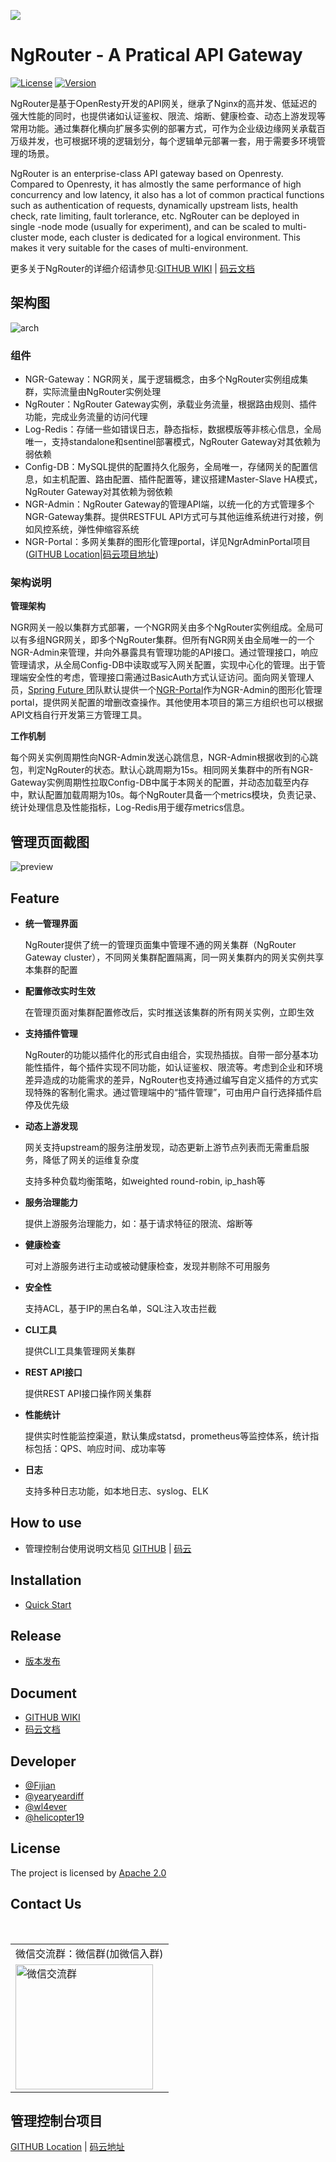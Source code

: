 [![][ngr-logo]][ngr-url]

# NgRouter - A Pratical API Gateway

[![License](https://img.shields.io/badge/License-Apache%202.0-blue.svg)](https://github.com/gogo-easy/ngr/blob/master/LICENSE) [![Version](https://img.shields.io/github/v/release/gogo-easy/ngr)](https://github.com/gogo-easy/ngr/releases)

NgRouter是基于OpenResty开发的API网关，继承了Nginx的高并发、低延迟的强大性能的同时，也提供诸如认证鉴权、限流、熔断、健康检查、动态上游发现等常用功能。通过集群化横向扩展多实例的部署方式，可作为企业级边缘网关承载百万级并发，也可根据环境的逻辑划分，每个逻辑单元部署一套，用于需要多环境管理的场景。



NgRouter is an enterprise-class API gateway based on Openresty. Compared to Openresty, it has almostly the same performance of high concurrency and low latency, it also has a lot of common practical functions such as authentication of requests, dynamically upstream lists, health check, rate limiting, fault torlerance,  etc. NgRouter can be deployed in single -node mode (usually for experiment), and can be scaled to multi-cluster mode, each cluster is dedicated for a logical environment. This makes it very suitable for the cases of multi-environment.

更多关于NgRouter的详细介绍请参见:[GITHUB WIKI](https://github.com/gogo-easy/ngr/wiki) | [码云文档](https://gitee.com/fijian/ngr/wikis/Home)

## 架构图

![arch](./logo/arch.png)

### 组件

- NGR-Gateway：NGR网关，属于逻辑概念，由多个NgRouter实例组成集群，实际流量由NgRouter实例处理
- NgRouter：NgRouter Gateway实例，承载业务流量，根据路由规则、插件功能，完成业务流量的访问代理
- Log-Redis：存储一些如错误日志，静态指标，数据模版等非核心信息，全局唯一，支持standalone和sentinel部署模式，NgRouter Gateway对其依赖为弱依赖
- Config-DB：MySQL提供的配置持久化服务，全局唯一，存储网关的配置信息，如主机配置、路由配置、插件配置等，建议搭建Master-Slave HA模式，NgRouter Gateway对其依赖为弱依赖
- NGR-Admin：NgRouter Gateway的管理API端，以统一化的方式管理多个NGR-Gateway集群。提供RESTFUL API方式可与其他运维系统进行对接，例如风控系统，弹性伸缩容系统
- NGR-Portal：多网关集群的图形化管理portal，详见NgrAdminPortal项目([GITHUB Location](https://github.com/gogo-easy/ngrAdminPortal)|[码云项目地址](https://gitee.com/fijian/ngrAdminPortal))

### 架构说明

**管理架构**

NGR网关一般以集群方式部署，一个NGR网关由多个NgRouter实例组成。全局可以有多组NGR网关，即多个NgRouter集群。但所有NGR网关由全局唯一的一个NGR-Admin来管理，并向外暴露具有管理功能的API接口。通过管理接口，响应管理请求，从全局Config-DB中读取或写入网关配置，实现中心化的管理。出于管理端安全性的考虑，管理接口需通过BasicAuth方式认证访问。面向网关管理人员，[Spring Future ](https://github.com/gogo-easy)团队默认提供一个[NGR-Portal](https://github.com/gogo-easy/ngrAdminPortal)作为NGR-Admin的图形化管理portal，提供网关配置的增删改查操作。其他使用本项目的第三方组织也可以根据API文档自行开发第三方管理工具。

**工作机制**

每个网关实例周期性向NGR-Admin发送心跳信息，NGR-Admin根据收到的心跳包，判定NgRouter的状态。默认心跳周期为15s。相同网关集群中的所有NGR-Gateway实例周期性拉取Config-DB中属于本网关的配置，并动态加载至内存中，默认配置加载周期为10s。每个NgRouter具备一个metrics模块，负责记录、统计处理信息及性能指标，Log-Redis用于缓存metrics信息。

## 管理页面截图

![preview](./logo/preview.png)

## Feature

- **统一管理界面**

  NgRouter提供了统一的管理页面集中管理不通的网关集群（NgRouter Gateway cluster），不同网关集群配置隔离，同一网关集群内的网关实例共享本集群的配置

- **配置修改实时生效**

  在管理页面对集群配置修改后，实时推送该集群的所有网关实例，立即生效

- **支持插件管理**

  NgRouter的功能以插件化的形式自由组合，实现热插拔。自带一部分基本功能性插件，每个插件实现不同功能，如认证鉴权、限流等。考虑到企业和环境差异造成的功能需求的差异，NgRouter也支持通过编写自定义插件的方式实现特殊的客制化需求。通过管理端中的“插件管理”，可由用户自行选择插件启停及优先级

- **动态上游发现**

  网关支持upstream的服务注册发现，动态更新上游节点列表而无需重启服务，降低了网关的运维复杂度

  支持多种负载均衡策略，如weighted round-robin, ip_hash等 

- **服务治理能力**

  提供上游服务治理能力，如：基于请求特征的限流、熔断等

- **健康检查**

  可对上游服务进行主动或被动健康检查，发现并剔除不可用服务

- **安全性**

  支持ACL，基于IP的黑白名单，SQL注入攻击拦截

- **CLI工具**

  提供CLI工具集管理网关集群

- **REST API接口**

  提供REST API接口操作网关集群

- **性能统计**

  提供实时性能监控渠道，默认集成statsd，prometheus等监控体系，统计指标包括：QPS、响应时间、成功率等

- **日志**

  支持多种日志功能，如本地日志、syslog、ELK
  
## How to use

- 管理控制台使用说明文档见 [GITHUB](https://github.com/gogo-easy/ngrAdminPortal/wiki/Using-Guide) | [码云](https://gitee.com/fijian/ngrAdminPortal/wikis/Using-Guide?sort_id=1840263)

## Installation

- [Quick Start](./Quick%20Start.md)

## Release

- [版本发布](https://github.com/gogo-easy/ngr/releases)

## Document

- [GITHUB WIKI](https://github.com/gogo-easy/ngr/wiki)
- [码云文档](https://gitee.com/fijian/ngr/wikis/Home)

## Developer

- [@Fijian](https://github.com/jacobslei)
- [@yearyeardiff](https://github.com/yearyeardiff)
- [@wl4ever](https://github.com/wl4ever)
- [@helicopter19](https://github.com/helicopter19)

## License

The project is licensed by [Apache 2.0](https://github.com/gogo-easy/ngr/blob/master/LICENSE)

## Contact Us
<table border="0">
    <tr>
        <td>微信交流群：微信群(加微信入群)</td>
    </tr>
    <tr>&nbsp;</tr>
    <tr>
        <td><img title="微信交流群" src="./logo/chat-jacobs.png" height="200" width="220"/></td>
    </tr>
</table>

## 管理控制台项目

[GITHUB Location](https://github.com/gogo-easy/ngrAdminPortal) | [码云地址](https://gitee.com/fijian/ngrAdminPortal)


[ngr-logo]: ./logo/hoot1.png
[ngr-url]: https://github.com/gogo-easy/ngr
